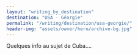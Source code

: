 ```yaml
---
layout: "writing_by_destination"
destination: "USA - Géorgie"
permalink: "/writing/destination/usa-georgie/"
header-img: "assets/owner/hero/archive-bg.jpg"
---
```


Quelques info au sujet de Cuba....
